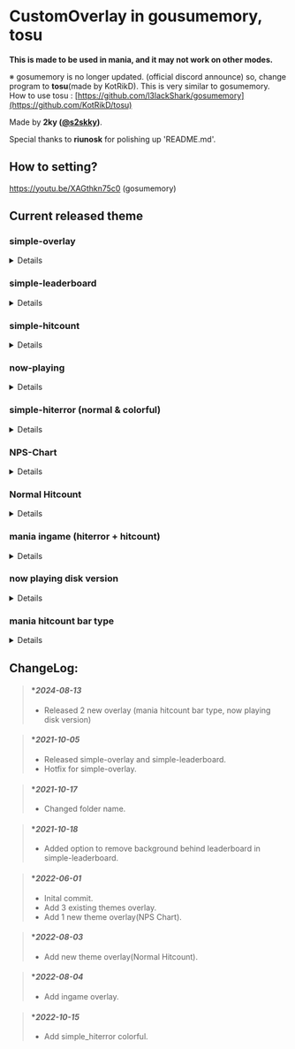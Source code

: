 # CustomOverlay in gousumemory, tosu
**This is made to be used in mania, and it may not work on other modes.**

※ gosumemory is no longer updated. (official discord announce) so, change program to **tosu**(made by KotRikD). This is very similar to gosumemory.
How to use tosu : [https://github.com/l3lackShark/gosumemory](https://github.com/KotRikD/tosu)

Made by **2ky ([@s2skky](https://twitter.com/s2skky))**.

Special thanks to **riunosk** for polishing up 'README.md'.


## How to setting?
https://youtu.be/XAGthkn75c0 (gosumemory)

## Current released theme

### simple-overlay
<details><summary>Details</summary>
  
  #### normal mode : 
  
>  - Customizable Colors and Contents.
>  - OBS Size : FHD->520x240,  QHD -> 700x330
>  
>  ![ezgif com-gif-maker](https://user-images.githubusercontent.com/62880311/136022486-44d7bde7-0683-42fe-a5db-ef5804919994.gif)
>
>  
  #### simple mode : 
  
>  - Non-customizable
>  - OBS Size : FHD->280x280,  QHD -> 375x375
>
>![ezgif com-gif-maker (1)](https://user-images.githubusercontent.com/62880311/136022501-cccd83a6-82f3-4bb8-91e1-459e28327c70.gif)
>
</details>
  
### simple-leaderboard
<details><summary>Details</summary>
  
  #### Screenshot:
  
> - OBS size : FHD->280x1080,  QHD->360x1440
> 
> ![ezgif com-gif-maker (2)](https://user-images.githubusercontent.com/62880311/136027869-3c7f2a62-c73f-446e-963f-0e7034ae5ae8.gif)

  #### Features : 
> - It predicts your score in real-time and shows your real-time ranking.
> - When the beatmap does not have global leaderboards, local scores will be shown automatically.
> - To use this overlay you should be osu! APIv1 key and osu! UID.
> - API Links : https://old.ppy.sh/p/api or http://osu.ppy.sh/p/api 
  
  #### Unsupported :
> - ScoreV2 mod and unsubmitted/deleted maps.
> - Some maps may not work for unknown reasons.
  
  #### Special Thanks :
> - **B-Force (inteliser)** : for helping me to make "simple_leaderboard"
</details>

### simple-hitcount
<details><summary>Details</summary>
  
  #### Screenshot : 
> - OBS Size : 220x290
>
>  ![Animation](https://user-images.githubusercontent.com/62880311/171421519-adb2f980-c034-44a4-9918-c2236aaf980e.gif)
>
</details>

### now-playing
<details><summary>Details</summary>
  
  #### Screenshot : 
> - OBS Size : 540x200
>
> ![capture](https://user-images.githubusercontent.com/62880311/171421414-e76b96d4-1012-4996-b53b-06c4a8f0d1d5.png)
>
</details>

### simple-hiterror (normal & colorful)
<details><summary>Details</summary>
  
  #### Screenshot : 
>
>  ![Animation2](https://user-images.githubusercontent.com/62880311/171418407-3376073b-492a-4a69-99df-40cb530ea156.gif)
>
>  ![GIF 2022-10-15 오후 7-06-36](https://user-images.githubusercontent.com/62880311/195980722-96270dfd-6c3c-42f0-bc8f-13899acf1463.gif)
>
>  - It's not perfect color matching because of LN press&release issue.
  #### Reference
>  - Calculating Tick : [TryZCustomOverlay](https://github.com/FukutoTojido/TryZCustomOverlay) (made by FukutoTojido)
</details>

### NPS-Chart
<details><summary>Details</summary>
  
  #### Screenshot : 
> - OBS Size : 400x360
>
>  ![Animation](https://user-images.githubusercontent.com/62880311/171416076-b92766ee-d9d8-4262-9fd7-d8168054a8bd.gif)
>
  #### Caution :
>  - ScoreV2 mode is recognized as a note when pressing and releasing LN.
</details>

### Normal Hitcount
<details><summary>Details</summary>
  
  #### Screenshot : 
> - OBS Size : 230x400
>
>  ![image](https://user-images.githubusercontent.com/62880311/182515903-793ff7e5-a838-4548-8a27-b976c753dbb9.png)
>
</details>

### mania ingame (hiterror + hitcount)
<details><summary>Details</summary>
  
  #### Screenshot : 
> - init ingame size : 380x500 (you must adjust size)
>
>  ![image](https://user-images.githubusercontent.com/62880311/182748095-1fd6eb81-6ce2-48de-a771-15dd6499cf54.png)
>
</details>

### now playing disk version
<details><summary>Details</summary>
  
  #### Screenshot : 
> - OBS size : 430x550
> - must using KotRikD / tosu program (no adapt gosumemory)
>
>  ![GIF 2024-08-13 오전 12-25-59](https://github.com/user-attachments/assets/6098a99e-94c5-4b78-bc10-2054f83d174a)
>
</details>

### mania hitcount bar type
<details><summary>Details</summary>
  
  #### Screenshot : 
> - OBS size : 910x150
> - must using KotRikD / tosu program (no adapt gosumemory)
>
>  ![GIF 2024-08-13 오전 12-28-02](https://github.com/user-attachments/assets/55b8ccbf-2583-466f-b4d3-b310b59f137e)
>
</details>

## ChangeLog:

> #### **2024-08-13*
> - Released 2 new overlay (mania hitcount bar type, now playing disk version)

> #### **2021-10-05*
> - Released simple-overlay and simple-leaderboard. 
> - Hotfix for simple-overlay.

> #### **2021-10-17*
> - Changed folder name.

> #### **2021-10-18*
> - Added option to remove background behind leaderboard in simple-leaderboard.

> #### **2022-06-01*
> - Inital commit.
> - Add 3 existing themes overlay.
> - Add 1 new theme overlay(NPS Chart).

> #### **2022-08-03*
> - Add new theme overlay(Normal Hitcount).

> #### **2022-08-04*
> - Add ingame overlay.

> #### **2022-10-15*
> - Add simple_hiterror colorful.
